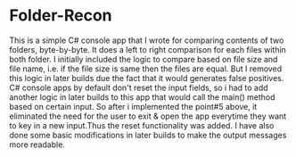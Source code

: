 # Folder-Recon
This is a simple C# console app that I wrote for comparing contents of two folders, byte-by-byte.
It does a left to right comparison for each files within both folder.
I initially included the logic to compare based on file size and file name, i.e. if the file size is same then the files are equal. But I removed this logic in later builds due the fact that it would generates false positives.
C# console apps by default don't reset the input fields, so i had to add another logic in later builds to this app that would call the main() method based on certain input.
So after i implemented the point#5 above, it eliminated the need for the user to exit & open the app everytime they want to key in a new input.Thus the reset functionality was added.
I have also done some basic modifications in later builds to make the output messages more readable.


